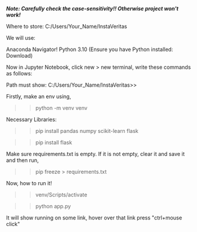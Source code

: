 ***Note: Carefully check the case-sensitivity!! Otherwise project won't work!***

Where to store: C:/Users/Your_Name/InstaVeritas

We will use:

Anaconda Navigator!
Python 3.10 (Ensure you have Python installed: Download)

Now in Jupyter Notebook, click new > new terminal, write these commands as follows:

Path must show: C:/Users/Your_Name/InstaVeritas>>

Firstly, make an env using,

>> python -m venv venv

Necessary Libraries:

>> pip install pandas numpy scikit-learn flask

>> pip install flask

Make sure requirements.txt is empty. If it is not empty, clear it and save it and then run,

>> pip freeze > requirements.txt


Now, how to run it!

>> venv/Scripts/activate

>> python app.py

It will show running on some link, hover over that link press "ctrl+mouse click"
